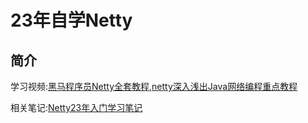 # 23年自学Netty

## 简介

学习视频:[黑马程序员Netty全套教程,netty深入浅出Java网络编程重点教程](https://www.bilibili.com/video/BV1py4y1E7oA)

相关笔记:[Netty23年入门学习笔记](https://gitee.com/liaojiexin/note/blob/main/%E8%BD%AF%E4%BB%B6%E5%BC%80%E5%8F%91/%E5%BC%80%E5%8F%91/%E6%A1%86%E6%9E%B6/Netty/Netty23%E5%B9%B4%E5%85%A5%E9%97%A8%E5%AD%A6%E4%B9%A0%E7%AC%94%E8%AE%B0.md)